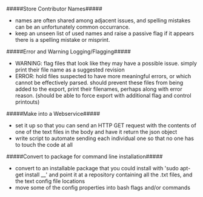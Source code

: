 
#####Store Contributor Names#####
- names are often shared among adjacent issues, and spelling mistakes
 can be an unfortunately common occurrance.
- keep an unseen list of used names and raise a passive flag if it
 appears there is a spelling mistake or misprint.

#####Error and Warning Logging/Flagging#####
- WARNING: flag files that look like they may have a possible issue. 
  simply print their file name as a suggested revision
- ERROR: hold files suspected to have more meaningful errors, or which 
  cannot be effectively parsed. should prevent these files from being 
  added to the export, print their filenames, perhaps along with error reason. 
  (should be able to force export with additional flag and control printouts)

#####Make into a Webservice#####
- set it up so that you can send an HTTP GET request
 with the contents of one of the text files in the body
 and have it return the json object
- write script to automate sending each individual one so that
 no one has to touch the code at all

#####Convert to package for command line installation#####
- convert to an installable package that you could install with
 'sudo apt-get install __' and point it at a repository
 containing all the .txt files, and the text config file locations
- move some of the config properties into bash flags and/or commands
